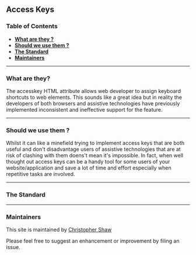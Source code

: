 ## Access Keys

### Table of Contents
- **[What are they ?](#what-are-they)**<br>
- **[Should we use them ?](#should-we-use-them)**<br>
- **[The Standard](#the-standard)**<br>
- **[Maintainers](#maintainers)**<br>

---

### What are they?

The accesskey HTML attribute allows web developer to assign keyboard shortcuts to web elements. This sounds like a great idea but in reality the developers of both browsers and assistive technologies have previously implemented inconsistent and ineffective support for the feature.

---

### Should we use them ?

Whilst it can like a minefield trying to implement access keys that are both useful and don't disadvantage users of assistive technologies that are at risk of clashing with them doens't mean it's impossible. In fact, when well thought out access keys can be a handy tool for some users of your website/application and save a lot of time and effort especially when repetitive tasks are involved.

---

### The Standard


---

### Maintainers

This site is maintained by [Christopher Shaw](https://github.com/v9Chris)
  
Please feel free to suggest an enhancement or improvement by filing an issue.
